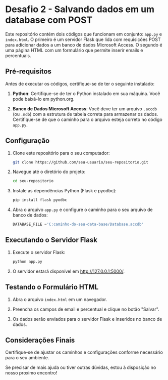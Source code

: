 # Desafio 2 - Salvando dados em um database com POST

Este repositório contém dois códigos que funcionam em conjunto: `app.py` e `index.html`. O primeiro é um servidor Flask que lida com requisições POST para adicionar dados a um banco de dados Microsoft Access. O segundo é uma página HTML com um formulário que permite inserir emails e percentuais.

## Pré-requisitos

Antes de executar os códigos, certifique-se de ter o seguinte instalado:

1. **Python**: Certifique-se de ter o Python instalado em sua máquina. Você pode baixá-lo em python.org.

2. **Banco de Dados Microsoft Access**: Você deve ter um arquivo `.accdb` (ou `.mdb`) com a estrutura de tabela correta para armazenar os dados. Certifique-se de que o caminho para o arquivo esteja correto no código `app.py`.

## Configuração

1. Clone este repositório para o seu computador:

    ```bash
    git clone https://github.com/seu-usuario/seu-repositorio.git
    ```

2. Navegue até o diretório do projeto:

    ```bash
    cd seu-repositorio
    ```

3. Instale as dependências Python (Flask e pyodbc):

    ```bash
    pip install flask pyodbc
    ```

4. Abra o arquivo `app.py` e configure o caminho para o seu arquivo de banco de dados:

    ```python
    DATABASE_FILE ='C:caminho-do-seu-data-base/Database.accdb'
    ```

## Executando o Servidor Flask

1. Execute o servidor Flask:

    ```bash
    python app.py
    ```

2. O servidor estará disponível em http://127.0.0.1:5000/.

## Testando o Formulário HTML

1. Abra o arquivo `index.html` em um navegador.

2. Preencha os campos de email e percentual e clique no botão "Salvar".

3. Os dados serão enviados para o servidor Flask e inseridos no banco de dados.

## Considerações Finais

Certifique-se de ajustar os caminhos e configurações conforme necessário para o seu ambiente. 

Se precisar de mais ajuda ou tiver outras dúvidas, estou à disposição no nosso proximo encontro! 
